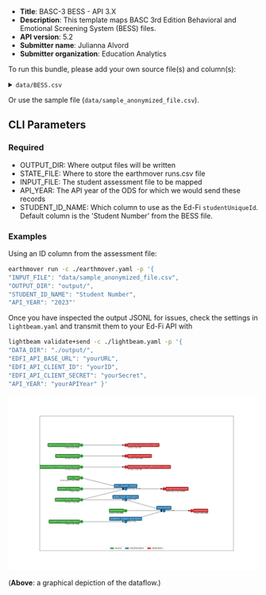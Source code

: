 * **Title**: BASC-3 BESS - API 3.X
* **Description**: This template maps BASC 3rd Edition Behavioral and Emotional Screening System (BESS) files. 
* **API version**: 5.2
* **Submitter name**: Julianna Alvord
* **Submitter organization**: Education Analytics

To run this bundle, please add your own source file(s) and column(s):
<details>
<summary><code>data/BESS.csv</code></summary>
This template will only work with the Pearson BASC-3 BESS File.
</details>

Or use the sample file (`data/sample_anonymized_file.csv`).

## CLI Parameters

### Required
- OUTPUT_DIR: Where output files will be written
- STATE_FILE: Where to store the earthmover runs.csv file
- INPUT_FILE: The student assessment file to be mapped
- API_YEAR: The API year of the ODS for which we would send these records
- STUDENT_ID_NAME: Which column to use as the Ed-Fi `studentUniqueId`. Default column is the 'Student Number' from the BESS file.

### Examples
Using an ID column from the assessment file:
```bash
earthmover run -c ./earthmover.yaml -p '{
"INPUT_FILE": "data/sample_anonymized_file.csv",
"OUTPUT_DIR": "output/",
"STUDENT_ID_NAME": "Student Number",
"API_YEAR": "2023"'
```

Once you have inspected the output JSONL for issues, check the settings in `lightbeam.yaml` and transmit them to your Ed-Fi API with
```bash
lightbeam validate+send -c ./lightbeam.yaml -p '{
"DATA_DIR": "./output/",
"EDFI_API_BASE_URL": "yourURL",
"EDFI_API_CLIENT_ID": "yourID",
"EDFI_API_CLIENT_SECRET": "yourSecret",
"API_YEAR": "yourAPIYear" }'
```

![DAG view of transformations](graph.png)

(**Above**: a graphical depiction of the dataflow.)
